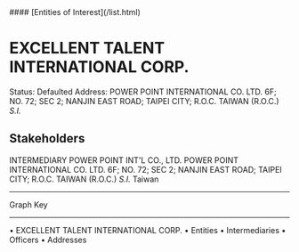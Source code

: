 <link rel="stylesheet" type="text/css" href="../../assets/style.css">
#### [Entities of Interest](/list.html)

# EXCELLENT TALENT INTERNATIONAL CORP.
Status: Defaulted
Address: POWER POINT INTERNATIONAL CO. LTD. 6F; NO. 72; SEC 2; NANJIN EAST ROAD; TAIPEI CITY; R.O.C. TAIWAN (R.O.C.) *S.I.*

## Stakeholders
INTERMEDIARY
POWER POINT INT'L CO., LTD.
POWER POINT INTERNATIONAL CO. LTD. 6F; NO. 72; SEC 2; NANJIN EAST ROAD; TAIPEI CITY; R.O.C. TAIWAN (R.O.C.) *S.I.*
Taiwan




---



<div class="legend">
Graph Key
<hr>
<span class="focus">• EXCELLENT TALENT INTERNATIONAL CORP.</span>
<span class="entity">• Entities</span>
<span class="intermediary">• Intermediaries</span>
<span class="officer">• Officers</span>
<span class="address">• Addresses</span>
</div>


<img src="http://eoi-graphs.s3-website-eu-west-1.amazonaws.com/EXCELLENT_TALENT_INTERNATIONAL_CORP..png" alt="">

